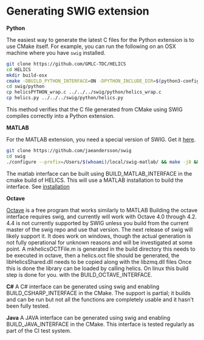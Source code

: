 
Generating SWIG extension
=========================

**Python**

The easiest way to generate the latest C files for the Python extension is to use CMake itself.
For example, you can run the following on an OSX machine where you have `swig` installed.

```bash
git clone https://github.com/GMLC-TDC/HELICS
cd HELICS
mkdir build-osx
cmake -DBUILD_PYTHON_INTERFACE=ON -DPYTHON_INCLUDE_DIR=$(python3-config --prefix)/include/python3.6m/ -DCMAKE_INSTALL_PREFIX=/Users/$(whoami)/local/helics-develop/ .. && make -j 8 && make install
cd swig/python
cp helicsPYTHON_wrap.c ../../../swig/python/helics_wrap.c
cp helics.py ../../../swig/python/helics.py
```

This method verifies that the C file generated from CMake using SWIG compiles correctly into a Python extension.

**MATLAB**

For the MATLAB extension, you need a special version of SWIG. Get it [here](https://github.com/jaeandersson/swig).

```bash
git clone https://github.com/jaeandersson/swig
cd swig
./configure --prefix=/Users/$(whoami)/local/swig-matlab/ && make -j8 && make install
```
The matlab interface can  be built using BUILD_MATLAB_INTERFACE in the cmake build of HELICS.  This will use a MATLAB installation to build the interface. See [installation](../installation/language.html)

**Octave**

[Octave](https://www.gnu.org/software/octave/) is a free program that works similarly to MATLAB
Building the octave interface requires swig, and currently will work with Octave 4.0 through 4.2.  4.4 is not currently supported by SWIG unless you build from the current master of the swig repo and use that version.  The next release of swig will likely support it.  It does work on windows, though the actual generation is not fully operational for unknown reasons and will be investigated at some point.  A mkhelicsOCTFile.m is generated in the build directory this needs to be executed in octave, then a helics.oct file should be generated, the libHelicsShared.dll needs to be copied along with the libzmq.dll files Once this is done the library can be loaded by calling helics.   On linux this build step is done for you. with the BUILD_OCTAVE_INTERFACE.

**C#**
A C# interface can be generated using swig and enabling BUILD_CSHARP_INTERFACE in the CMake. The support is partial; it builds and can be run but not all the functions are completely usable and it hasn't been fully tested.

**Java**
A JAVA interface can be generated using swig and enabling BUILD_JAVA_INTERFACE in the CMake.  This interface is tested regularly as part of the CI test system.
